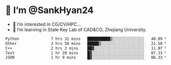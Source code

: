 # 👋 I’m @SankHyan24

- 👀 I’m interested in CG/CV/HPC...
- 🌱 I’m learning in State Key Lab of CAD&CG, Zhejiang University.

<!---
SankHyan24/SankHyan24 is a ✨ special ✨ repository because its `README.md` (this file) appears on your GitHub profile.
You can click the Preview link to take a look at your changes.
--->
<!--START_SECTION:waka-->

```txt
Python              7 hrs 32 mins   ██████████▒░░░░░░░░░░░░░░   40.99 %
Other               3 hrs 58 mins   █████▒░░░░░░░░░░░░░░░░░░░   21.58 %
C++                 2 hrs 2 mins    ██▓░░░░░░░░░░░░░░░░░░░░░░   11.07 %
Text                1 hr 20 mins    █▓░░░░░░░░░░░░░░░░░░░░░░░   07.33 %
JSON                1 hr 9 mins     █▓░░░░░░░░░░░░░░░░░░░░░░░   06.33 %
```

<!--END_SECTION:waka-->
